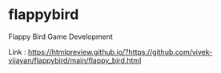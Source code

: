 # flappybird
Flappy Bird Game Development


Link : https://htmlpreview.github.io/?https://github.com/vivek-vijayan/flappybird/main/flappy_bird.html
